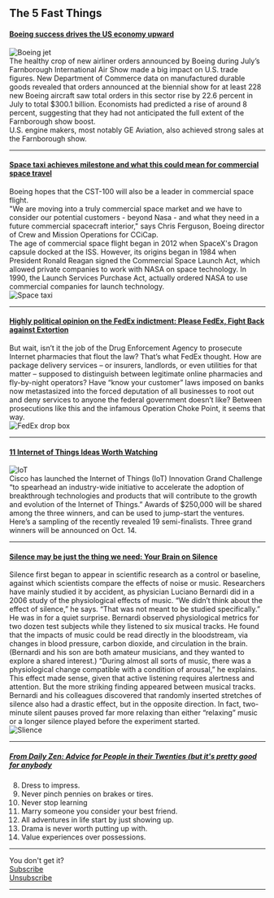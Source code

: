 ## The 5 Fast Things

#### [Boeing success drives the US economy upward](http://www.ainonline.com/aviation-news/2014-08-26/farnborough-show-orders-boost-us-manufacturing-data)
![Boeing jet](http://www.ainonline.com/sites/default/files/styles/article/public/uploads/5dwm4147.jpg "Boeing drives economy")     
The healthy crop of new airliner orders announced by Boeing during July’s Farnborough International Air Show made a big impact on U.S. trade figures. New Department of Commerce 
data on manufactured durable goods revealed that orders announced at the biennial show for at least 228 new Boeing aircraft saw total orders in this sector rise by 22.6 percent in 
July to total $300.1 billion. Economists had predicted a rise of around 8 percent, suggesting that they had not anticipated the full extent of the Farnborough show boost.     
U.S. engine makers, most notably GE Aviation, also achieved strong sales at the Farnborough show. 

-----

#### [Space taxi achieves milestone and what this could mean for commercial space travel](http://www.techtimes.com/articles/13955/20140825/what-boeings-space-taxi-could-mean-for-the-future-of-commercial-space-travel.htm)
Boeing hopes that the CST-100 will also be a leader in commercial space flight.     
"We are moving into a truly commercial space market and we have to consider our potential customers - beyond Nasa - and what they need in a future commercial spacecraft interior," 
says Chris Ferguson, Boeing director of Crew and Mission Operations for CCiCap.     
The age of commercial space flight began in 2012 when SpaceX's Dragon capsule docked at the ISS. However, its origins began in 1984 when President Ronald Reagan signed the 
Commercial Space Launch Act, which allowed private companies to work with NASA on space technology. In 1990, the Launch Services Purchase Act, actually ordered NASA to use 
commercial companies for launch technology.     
![Space taxi](http://images.techtimes.com/data/images/full/15679/illustration-of-boeings-cst-100.jpg "Space Taxi")

-----

#### [Highly political opinion on the FedEx indictment: Please FedEx, Fight Back against Extortion](http://www.forbes.com/sites/billfrezza/2014/08/25/please-fedex-fight-back-against-federal-extortion/)
But wait, isn’t it the job of the Drug Enforcement Agency to prosecute Internet pharmacies that flout the law? That’s what FedEx thought. How are package delivery services – or insurers, 
landlords, or even utilities for that matter – supposed to distinguish between legitimate online pharmacies and fly-by-night operators? Have “know your customer” laws imposed on banks 
now metastasized into the forced deputation of all businesses to root out and deny services to anyone the federal government doesn’t like? Between prosecutions like this and the 
infamous Operation Choke Point, it seems that way.     
![FedEx drop box](http://blogs-images.forbes.com/billfrezza/files/2014/08/670px-fedex_drop_box.jpg "FedEx Drop Box")

-----

#### [11 Internet of Things Ideas Worth Watching](http://www.itworld.com/slideshow/162677/11-internet-things-ideas-worth-watching-433188)
![IoT](http://d1piko3ylsjhpd.cloudfront.net/uploads/roboto/slide/image/116319/slide_image_082414-IoT-1.jpg)     
Cisco has launched the Internet of Things (IoT) Innovation Grand Challenge “to spearhead an industry-wide initiative to accelerate the adoption of breakthrough technologies and 
products that will contribute to the growth and evolution of the Internet of Things.” Awards of $250,000 will be shared among the three winners, and can be used to jump-start the 
ventures. Here’s a sampling of the recently revealed 19 semi-finalists. Three grand winners will be announced on Oct. 14.

-----

#### [Silence may be just the thing we need: Your Brain on Silence](http://nautil.us/issue/16/nothingness/this-is-your-brain-on-silence)
Silence first began to appear in scientific research as a control or baseline, against which scientists compare the effects of noise or music. Researchers have mainly studied it by accident, 
as physician Luciano Bernardi did in a 2006 study of the physiological effects of music. “We didn’t think about the effect of silence,” he says. “That was not meant to be studied specifically.”     
He was in for a quiet surprise. Bernardi observed physiological metrics for two dozen test subjects while they listened to six musical tracks. He found that the impacts of music could be 
read directly in the bloodstream, via changes in blood pressure, carbon dioxide, and circulation in the brain. (Bernardi and his son are both amateur musicians, and they wanted to explore 
a shared interest.) “During almost all sorts of music, there was a physiological change compatible with a condition of arousal,” he explains.     
This effect made sense, given that active listening requires alertness and attention. But the more striking finding appeared between musical tracks. Bernardi and his colleagues 
discovered that randomly inserted stretches of silence also had a drastic effect, but in the opposite direction. In fact, two-minute silent pauses proved far more relaxing than either 
“relaxing” music or a longer silence played before the experiment started.     
![Slience](http://static.nautil.us/4047_e366d105cfd734677897aaccf51e97a3.png "Silence")

-----

##### [From Daily Zen: Advice for People in their Twenties (but it's pretty good for anybody](http://dailyzenlist.com/post/93015537186/advice-for-people-in-their-twenties)
8. Dress to impress. 
9. Never pinch pennies on brakes or tires.
10. Never stop learning
11. Marry someone you consider your best friend.
12. All adventures in life start by just showing up.
13. Drama is never worth putting up with.
14. Value experiences over possessions.     

-----

You don't get it?     
[Subscribe](https://tinyletter.com/5fast)     
[Unsubscribe](http://tinyletter.com/5fast/unsub?c=*|KEY|*&m=the-5-fast-13)

-----
